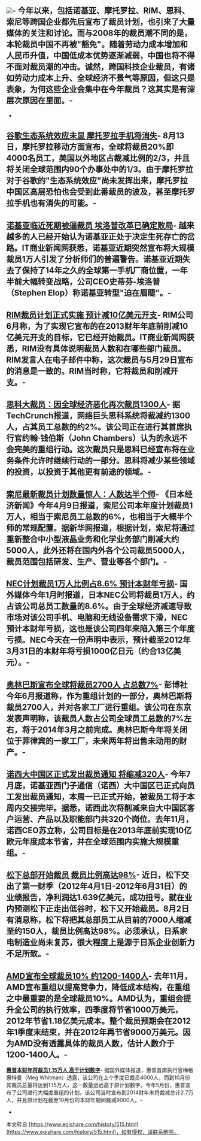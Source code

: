  ![](http://huod.itxinwen.com/20122012/images/2012-990X200.jpg)-
今年以来，包括诺基亚、摩托罗拉、RIM、思科、索尼等跨国企业都先后宣布了裁员计划，也引来了大量媒体的关注和讨论。而与2008年的裁员潮不同的是，本轮裁员中国不再被"豁免"。随着劳动力成本增加和人民币升值，中国低成本优势逐渐减弱，中国也将不得不面对裁员潮的冲击。诚然，跨国科技企业裁员，有诸如劳动力成本上升、全球经济不景气等原因，但这只是表象，为何这些企业会集中在今年裁员？这其实是有深层次原因在里面。-
-
-
**[谷歌生态系统效应未显 摩托罗拉手机将消失](http://news.itxinwen.com/communication/inland/2012/0815/434649.html)**-
8月13日，摩托罗拉移动方面宣布，全球将裁员20%即4000名员工，美国以外地区占裁减比例的2/3，并且将关闭全球范围内90个办事处中的1/3。由于摩托罗拉对于谷歌的"生态系统效应"尚未发挥出来，摩托罗拉中国区高层恐怕也会受到此番裁员的波及，甚至摩托罗拉手机也有消失的可能。-
-
**[诺基亚临近死期被逼裁员 埃洛普改革已确定败局](http://news.itxinwen.com/it_industry/commodity_hardware/2012/0618/419534.html)**-
越来越多的人已经开始认为诺基亚正处于决定生死存亡的岔路。IT商业新闻网获悉，诺基亚近期突然宣布将大规模裁员1万人引发了分析师们的普遍警告。诺基亚近期失去了保持了14年之久的全球第一手机厂商位置，一年半前大幅转变战略，公司CEO史蒂芬-埃洛普（Stephen Elop）称诺基亚转型"迫在眉睫"。-
-
**[RIM裁员计划正式实施 预计减10亿美元开支](http://news.itxinwen.com/it_industry/commodity_hardware/2012/0621/420381.html)**-
RIM公司6月称，为了实现它宣布的在2013财年年底前削减10亿美元开支的目标，它已经开始裁员。IT商业新闻网获悉，RIM没有具体说明裁员人数和在哪些部门裁员。RIM发言人在电子邮件中称，这次裁员与5月29日宣布的消息是一致的。RIM当时称，它将裁员和削减开支。-
-
**[思科大裁员：因全球经济恶化再次裁员1300人](http://news.itxinwen.com/it_industry/commodity_hardware/2012/0724/428782.html)**-
据TechCrunch报道，网络巨头思科系统将裁减约1300人，占其员工总数的约2%。该公司正在进行其首席执行官约翰·钱伯斯（John Chambers）认为的永远不会完美的重组行动。这次裁员只是思科已经宣布将在业务条件允许时继续行动的一部分。思科将减少某些领域的投资，以投资于其他更有前途的领域。-
-
**[索尼最新裁员计划数量惊人：人数达半个师](http://news.itxinwen.com/it_industry/commodity_hardware/2012/0409/404390.html)**-
《日本经济新闻》今年4月9日报道，索尼公司本年度计划裁员1万人，相当于索尼员工总数的6%，也相当于大概半个师的常规配置。据新华网报道，根据计划，索尼将通过重新整合中小型液晶业务和化学业务部门削减大约5000人，此外还将在国内外各个公司裁员5000人，裁员范围包括研发、生产、营业等各个部门。-
-
**[NEC计划裁员1万人比例占8.6% 预计本财年亏损](http://news.itxinwen.com/it_industry/commodity_hardware/2012/0126/389561.html)**-
国外媒体今年1月时报道，日本NEC公司将裁员1万人，约占该公司总员工数量的8.6%。由于全球经济减速导致市场对该公司手机、电脑和无线设备需求下滑，NEC预计本财年亏损，这也是该公司四年来陷入第三个年度亏损。NEC今天在一份声明中表示，预计截至2012年3月31日的本财年将亏损1000亿日元（约合13亿美元）。-
-
**[奥林巴斯宣布全球将裁员2700人 占总数7%](http://news.itxinwen.com/it_industry/commodity_hardware/2012/0608/417783.html)**-
彭博社今年6月报道称，作为重组计划的一部分，奥林巴斯将裁员2700人，并对各家工厂进行重组。该公司在东京发表声明称，该裁员人数占公司全球员工总数的7%左右，将于2014年3月之前完成。奥林巴斯今年将关闭位于菲律宾的一家工厂，未来两年将出售未动用的财产。-
-
**[诺西大中国区正式发出裁员通知 将缩减320人](http://news.itxinwen.com/communication/inland/2012/0801/431204.html)**-
今年7月底，诺基亚西门子通信（诺西）大中国区已正式向员工发出裁员通知，本周一已正式开始，被裁员工将于本周内交接完毕。据悉，诺西此次将削减来自大中国区客户运营、产品以及职能部门共320个岗位。去年11月，诺西CEO苏立称，公司目标是在2013年底前实现10亿欧元年度成本节省，并在全球范围内实施大规模重组。-
-
**[松下总部开始裁员 裁员比例高达98%](http://news.itxinwen.com/Home_appliances/2012/0807/432654.html)**-
近日，松下交出了第一财季（2012年4月1日-2012年6月31日）的业绩报告，净利润达1.639亿美元，成功扭亏。就在业内预测松下正走出低谷时，松下又开始裁员。8月2日有消息称，松下将把其总部员工从目前的7000人缩减至约150人，裁员比例高达98%。必须承认，日系家电制造业尚未复苏，很大程度上是源于日系企业创新力不足所致。-
-
**[AMD宣布全球裁员10% 约1200-1400人](http://news.itxinwen.com/it_industry/commodity_hardware/2011/1104/366320.html)**-
去年11月，AMD宣布重组以提高竞争力，降低成本结构，在重组之中最重要的是全球裁员10%。AMD认为，重组会提升全公司的执行效率，四季度将节省1000万美元，2012年节省1.18亿美元成本。整个裁员预期会在2012年1季度末结束，并在2012年再节省9000万美元。因为AMD没有透露具体的裁员人数，估计人数介于1200-1400人。-
-
**[惠普本财年将裁员1.15万人 高于计划数字](http://news.itxinwen.com/it_industry/commodity_hardware/2012/0824/437558.html)**-
据国外媒体报道，惠普首席执行官梅格·惠特曼（Meg Whitman）透露，该公司在上个季度已裁员4000人，而到10月份其裁员总量将达到1.15万人，这一数量远远高于原计划数字。今年5月份，惠普宣布了公司进行大幅度重组的计划。该公司当时宣布到2014财年末将裁减总计2.7万人，并且原计划在截至10月份的本财年期间裁减9000人。-

-

本文转自 [https://www.eqishare.com/history/515.html](https://www.eqishare.com/history/515.html)，如有侵权，请联系删除。